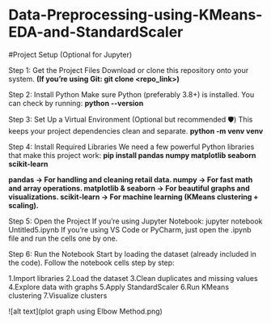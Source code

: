 # Data-Preprocessing-using-KMeans-EDA-and-StandardScaler

#Project Setup (Optional for Jupyter)

Step 1: Get the Project Files
Download or clone this repository onto your system.
**(If you’re using Git: git clone <repo_link>)**

Step 2: Install Python
Make sure Python (preferably 3.8+) is installed.
You can check by running:
**python --version**

Step 3: Set Up a Virtual Environment (Optional but recommended 🛡️)
This keeps your project dependencies clean and separate.
**python -m venv venv**

Step 4: Install Required Libraries
We need a few powerful Python libraries that make this project work:
**pip install pandas numpy matplotlib seaborn scikit-learn**

**pandas → For handling and cleaning retail data.
numpy → For fast math and array operations.
matplotlib & seaborn → For beautiful graphs and visualizations.
scikit-learn → For machine learning (KMeans clustering + scaling).**

Step 5: Open the Project
If you’re using Jupyter Notebook:
jupyter notebook Untitled5.ipynb
If you’re using VS Code or PyCharm, just open the .ipynb file and run the cells one by one.

Step 6: Run the Notebook
Start by loading the dataset (already included in the code).
Follow the notebook cells step by step:

1.Import libraries 
2.Load the dataset 
3.Clean duplicates and missing values 
4.Explore data with graphs 
5.Apply StandardScaler 
6.Run KMeans clustering 
7.Visualize clusters 


![alt text](plot graph using Elbow Method.png)
